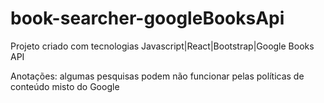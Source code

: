 # book-searcher-googleBooksApi

Projeto criado com tecnologias Javascript|React|Bootstrap|Google Books API

Anotações: algumas pesquisas podem não funcionar pelas políticas de conteúdo misto do Google
